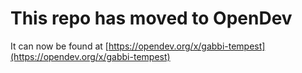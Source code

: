 # This repo has moved to OpenDev

It can now be found at [https://opendev.org/x/gabbi-tempest](https://opendev.org/x/gabbi-tempest)
